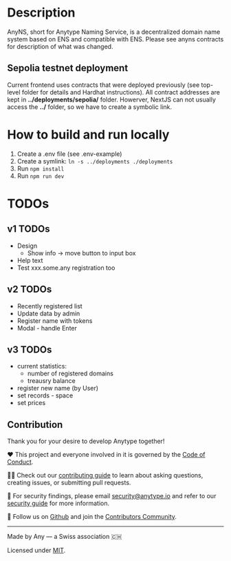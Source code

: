 # Description

AnyNS, short for Anytype Naming Service, is a decentralized domain name system based on ENS and compatible with ENS.
Please see anyns contracts for description of what was changed.

## Sepolia testnet deployment

Current frontend uses contracts that were deployed previously (see top-level folder for details and Hardhat instructions).
All contract addresses are kept in **../deployments/sepolia/** folder. Howerver, NextJS can not usually access the **../** folder, so we have to create a symbolic link.

# How to build and run locally

1. Create a .env file (see .env-example)
2. Create a symlink: `ln -s ../deployments ./deployments`
3. Run `npm install`
4. Run `npm run dev`

# TODOs

## v1 TODOs

- Design
  - Show info -> move button to input box
- Help text
- Test xxx.some.any registration too

## v2 TODOs

- Recently registered list
- Update data by admin
- Register name with tokens
- Modal - handle Enter

## v3 TODOs

- current statistics:
  - number of registered domains
  - treausry balance
- register new name (by User)
- set records - space
- set prices

## Contribution
Thank you for your desire to develop Anytype together!

❤️ This project and everyone involved in it is governed by the [Code of Conduct](https://github.com/anyproto/.github/blob/main/docs/CODE_OF_CONDUCT.md).

🧑‍💻 Check out our [contributing guide](https://github.com/anyproto/.github/blob/main/docs/CONTRIBUTING.md) to learn about asking questions, creating issues, or submitting pull requests.

🫢 For security findings, please email [security@anytype.io](mailto:security@anytype.io) and refer to our [security guide](https://github.com/anyproto/.github/blob/main/docs/SECURITY.md) for more information.

🤝 Follow us on [Github](https://github.com/anyproto) and join the [Contributors Community](https://github.com/orgs/anyproto/discussions).

---
Made by Any — a Swiss association 🇨🇭

Licensed under [MIT](./LICENSE.md).